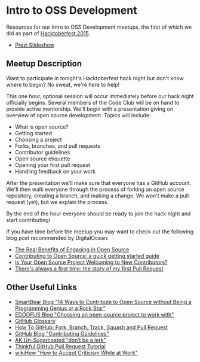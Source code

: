 # Intro to OSS Development

Resources for our Intro to OSS Development meetups, the first of which we did as part of [Hacktoberfest 2015](http://www.meetup.com/AkronCodeClub/events/225945616/).

* [Prezi Slideshow](https://prezi.com/clvz4phss0ls/intro-to-oss-development/)

## Meetup Description

Want to participate in tonight's Hacktoberfest hack night but don't know where to begin? No sweat, we're here to help!

This one hour, optional session will occur immediately before our hack night officially begins. Several members of the Code Club will be on hand to provide active mentorship. We'll begin with a presentation giving on overview of open source development. Topics will include:

* What is open source?
* Getting started
* Choosing a project
* Forks, branches, and pull requests
* Contributor guidelines
* Open source etiquette
* Opening your first pull request
* Handling feedback on your work

After the presentation we'll make sure that everyone has a GitHub account. We'll then walk everyone through the process of forking an open source repository, creating a branch, and making a change. We won't make a pull request (yet), but we explain the process.

By the end of the hour everyone should be ready to join the hack night and start contributing!

If you have time before the meetup you may want to check out the following blog post recommended by DigitalOcean:

* [The Real Benefits of Engaging in Open Source](http://erikaheidi.com/blog/the-real-benefits-of-engaging-in-open-source)
* [Contributing to Open Source: a quick getting started guide](http://erikaheidi.com/blog/contributing-to-open-source-a-quick-getting-started-guide)
* [Is Your Open Source Project Welcoming to New Contributors?](http://www.erikaheidi.com/blog/is-your-open-source-project-welcoming-to-new-contributors)
* [There's always a first time: the story of my first Pull Request](http://dev-human.io/~erikaheidi/my-first-pull-request)

## Other Useful Links

* [SmartBear Blog "14 Ways to Contribute to Open Source without Being a Programming Genius or a Rock Star"](http://blog.smartbear.com/programming/14-ways-to-contribute-to-open-source-without-being-a-programming-genius-or-a-rock-star/)
* [EDOOFUS Blog "Choosing an open-source project to work with"](http://edoofus.blogspot.com/2010/07/choosing-open-source-project-to-work.html)
* [GitHub Glossary](https://help.github.com/articles/github-glossary/)
* [How To GitHub: Fork, Branch, Track, Squash and Pull Request](https://gun.io/blog/how-to-github-fork-branch-and-pull-request/)
* [GitHub Blog "Contributing Guidelines"](https://github.com/blog/1184-contributing-guidelines)
* [AK Un-Sugarcoated "don’t be a jerk"](http://akunsugarcoated.com/tag/dont-be-a-jerk/)
* [Thinkful GitHub Pull Request Tutorial](https://www.thinkful.com/learn/github-pull-request-tutorial/)
* [wikiHow "How to Accept Criticism While at Work"](http://www.wikihow.com/Accept-Criticism-While-at-Work)
